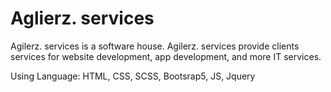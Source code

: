 # Aglierz. services
Agilerz. services is a software house. Agilerz. services provide clients services for website development, app development, and more IT services.

Using Language:
HTML, CSS, SCSS, Bootsrap5, JS, Jquery
